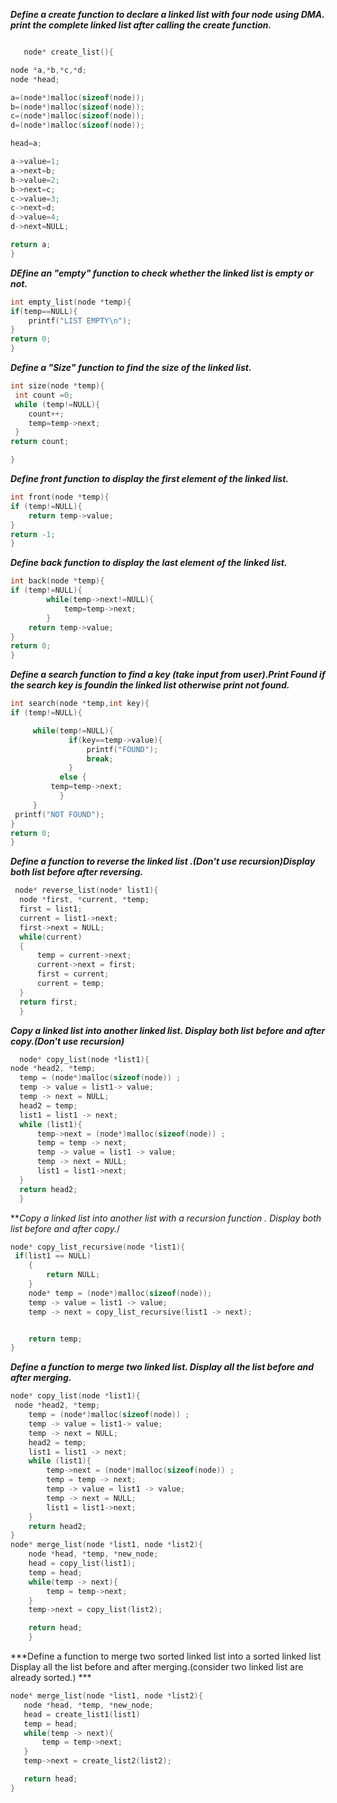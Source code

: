 ***Define a create function to declare a linked list with four node
     using DMA. print the complete linked list after calling the create function.***

```C

   node* create_list(){

node *a,*b,*c,*d;
node *head;

a=(node*)malloc(sizeof(node));
b=(node*)malloc(sizeof(node));
c=(node*)malloc(sizeof(node));
d=(node*)malloc(sizeof(node));

head=a;

a->value=1;
a->next=b;
b->value=2;
b->next=c;
c->value=3;
c->next=d;
d->value=4;
d->next=NULL;

return a;
}
```
***DEfine an "empty" function to check whether the linked list is empty or not.***
```C
int empty_list(node *temp){
if(temp==NULL){
    printf("LIST EMPTY\n");
}
return 0;
}
```
***Define a "Size" function to find the size of the linked list.***
```C
int size(node *temp){
 int count =0;
 while (temp!=NULL){
    count++;
    temp=temp->next;
 }
return count;

}
```
***Define front function to display the first element of the linked list.***
```C
int front(node *temp){
if (temp!=NULL){
    return temp->value;
}
return -1;
}
```
***Define back function to display the last element of the linked list.***
```C
int back(node *temp){
if (temp!=NULL){
        while(temp->next!=NULL){
            temp=temp->next;
        }
    return temp->value;
}
return 0;
}
```
***Define a search function to find a key (take input from user).Print Found if the
   search key is foundin the linked list otherwise print not found.***
   ```C
 int search(node *temp,int key){
if (temp!=NULL){

        while(temp!=NULL){
                if(key==temp->value){
                    printf("FOUND");
                    break;
                }
              else {
            temp=temp->next;
              }
        }
    printf("NOT FOUND");
}
return 0;
}
```
***Define a function to reverse the linked list .(Don't use recursion)Display both list before
    after reversing.***
    
  ```C
   node* reverse_list(node* list1){
    node *first, *current, *temp;
    first = list1;
    current = list1->next;
    first->next = NULL;
    while(current)
    {
        temp = current->next;
        current->next = first;
        first = current;
        current = temp;
    }
    return first;
    }
  ```
***Copy a linked list into another linked list.
    Display both list before and after copy.(Don't use recursion)***
    
  ```C
    node* copy_list(node *list1){
 node *head2, *temp;
    temp = (node*)malloc(sizeof(node)) ;
    temp -> value = list1-> value;
    temp -> next = NULL;
    head2 = temp;
    list1 = list1 -> next;
    while (list1){
        temp->next = (node*)malloc(sizeof(node)) ;
        temp = temp -> next;
        temp -> value = list1 -> value;
        temp -> next = NULL;
        list1 = list1->next;
    }
    return head2;
    }
```

***Copy a linked list into another list with a recursion function .
  Display both list before and after copy.*/

```C
node* copy_list_recursive(node *list1){
 if(list1 == NULL)
    {
        return NULL;
    }
    node* temp = (node*)malloc(sizeof(node));
    temp -> value = list1 -> value;
    temp -> next = copy_list_recursive(list1 -> next);


    return temp;
}
```
***Define a function to merge two linked list. Display all the
 list before and after merging.***

```C
node* copy_list(node *list1){
 node *head2, *temp;
    temp = (node*)malloc(sizeof(node)) ;
    temp -> value = list1-> value;
    temp -> next = NULL;
    head2 = temp;
    list1 = list1 -> next;
    while (list1){
        temp->next = (node*)malloc(sizeof(node)) ;
        temp = temp -> next;
        temp -> value = list1 -> value;
        temp -> next = NULL;
        list1 = list1->next;
    }
    return head2;
}
node* merge_list(node *list1, node *list2){
    node *head, *temp, *new_node;
    head = copy_list(list1);
    temp = head;
    while(temp -> next){
        temp = temp->next;
    }
    temp->next = copy_list(list2);

    return head;
    }
 ```   
 ***Define a function to merge two sorted linked list into a sorted linked list
    Display all the list before and after merging.(consider two linked list are already sorted.) ***

 ```C 
 node* merge_list(node *list1, node *list2){
    node *head, *temp, *new_node;
    head = create_list1(list1)
    temp = head;
    while(temp -> next){
        temp = temp->next;
    }
    temp->next = create_list2(list2);

    return head;
}
```
    






